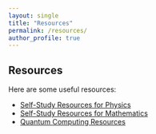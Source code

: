 ```yaml
---
layout: single
title: "Resources"
permalink: /resources/
author_profile: true
---
```


## Resources

Here are some useful resources:

- [Self-Study Resources for Physics](/resources/physics-resources/)
- [Self-Study Resources for Mathematics](/resources/math-resources/)
- [Quantum Computing Resources](/resources/quantum-resources/)
